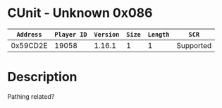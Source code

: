 # CUnit - Unknown 0x086

| `Address` | `Player ID` | `Version` | `Size` | `Length` | `SCR` |
| ---------- | ----------- | --------- | ------ | -------- | ---- |
| 0x59CD2E | 19058 | 1.16.1 | 1 | 1 | Supported |

# Description

Pathing related?